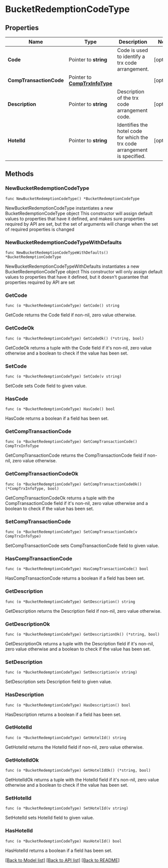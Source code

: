 # BucketRedemptionCodeType

## Properties

Name | Type | Description | Notes
------------ | ------------- | ------------- | -------------
**Code** | Pointer to **string** | Code is used to identify a trx code arrangement. | [optional] 
**CompTransactionCode** | Pointer to [**CompTrxInfoType**](CompTrxInfoType.md) |  | [optional] 
**Description** | Pointer to **string** | Description of the trx code arrangement code. | [optional] 
**HotelId** | Pointer to **string** | Identifies the hotel code for which the trx code arrangement is specified. | [optional] 

## Methods

### NewBucketRedemptionCodeType

`func NewBucketRedemptionCodeType() *BucketRedemptionCodeType`

NewBucketRedemptionCodeType instantiates a new BucketRedemptionCodeType object
This constructor will assign default values to properties that have it defined,
and makes sure properties required by API are set, but the set of arguments
will change when the set of required properties is changed

### NewBucketRedemptionCodeTypeWithDefaults

`func NewBucketRedemptionCodeTypeWithDefaults() *BucketRedemptionCodeType`

NewBucketRedemptionCodeTypeWithDefaults instantiates a new BucketRedemptionCodeType object
This constructor will only assign default values to properties that have it defined,
but it doesn't guarantee that properties required by API are set

### GetCode

`func (o *BucketRedemptionCodeType) GetCode() string`

GetCode returns the Code field if non-nil, zero value otherwise.

### GetCodeOk

`func (o *BucketRedemptionCodeType) GetCodeOk() (*string, bool)`

GetCodeOk returns a tuple with the Code field if it's non-nil, zero value otherwise
and a boolean to check if the value has been set.

### SetCode

`func (o *BucketRedemptionCodeType) SetCode(v string)`

SetCode sets Code field to given value.

### HasCode

`func (o *BucketRedemptionCodeType) HasCode() bool`

HasCode returns a boolean if a field has been set.

### GetCompTransactionCode

`func (o *BucketRedemptionCodeType) GetCompTransactionCode() CompTrxInfoType`

GetCompTransactionCode returns the CompTransactionCode field if non-nil, zero value otherwise.

### GetCompTransactionCodeOk

`func (o *BucketRedemptionCodeType) GetCompTransactionCodeOk() (*CompTrxInfoType, bool)`

GetCompTransactionCodeOk returns a tuple with the CompTransactionCode field if it's non-nil, zero value otherwise
and a boolean to check if the value has been set.

### SetCompTransactionCode

`func (o *BucketRedemptionCodeType) SetCompTransactionCode(v CompTrxInfoType)`

SetCompTransactionCode sets CompTransactionCode field to given value.

### HasCompTransactionCode

`func (o *BucketRedemptionCodeType) HasCompTransactionCode() bool`

HasCompTransactionCode returns a boolean if a field has been set.

### GetDescription

`func (o *BucketRedemptionCodeType) GetDescription() string`

GetDescription returns the Description field if non-nil, zero value otherwise.

### GetDescriptionOk

`func (o *BucketRedemptionCodeType) GetDescriptionOk() (*string, bool)`

GetDescriptionOk returns a tuple with the Description field if it's non-nil, zero value otherwise
and a boolean to check if the value has been set.

### SetDescription

`func (o *BucketRedemptionCodeType) SetDescription(v string)`

SetDescription sets Description field to given value.

### HasDescription

`func (o *BucketRedemptionCodeType) HasDescription() bool`

HasDescription returns a boolean if a field has been set.

### GetHotelId

`func (o *BucketRedemptionCodeType) GetHotelId() string`

GetHotelId returns the HotelId field if non-nil, zero value otherwise.

### GetHotelIdOk

`func (o *BucketRedemptionCodeType) GetHotelIdOk() (*string, bool)`

GetHotelIdOk returns a tuple with the HotelId field if it's non-nil, zero value otherwise
and a boolean to check if the value has been set.

### SetHotelId

`func (o *BucketRedemptionCodeType) SetHotelId(v string)`

SetHotelId sets HotelId field to given value.

### HasHotelId

`func (o *BucketRedemptionCodeType) HasHotelId() bool`

HasHotelId returns a boolean if a field has been set.


[[Back to Model list]](../README.md#documentation-for-models) [[Back to API list]](../README.md#documentation-for-api-endpoints) [[Back to README]](../README.md)



